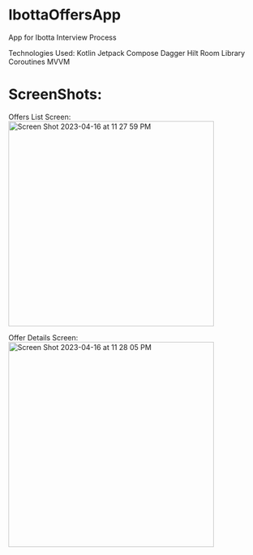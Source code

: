 # IbottaOffersApp
App for Ibotta Interview Process

Technologies Used:
Kotlin
Jetpack Compose
Dagger Hilt
Room Library
Coroutines
MVVM


# ScreenShots:

Offers List Screen:
<img width="405" alt="Screen Shot 2023-04-16 at 11 27 59 PM" src="https://user-images.githubusercontent.com/24919616/232371044-f191a9d3-8a43-48a3-b4d7-ff8467581e95.png">

Offer Details Screen:
<img width="405" alt="Screen Shot 2023-04-16 at 11 28 05 PM" src="https://user-images.githubusercontent.com/24919616/232371073-befcee7c-6e95-498a-8af0-fc4353e8d8e1.png">
